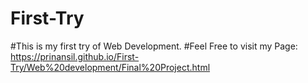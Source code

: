 # First-Try
#This is my first try of Web Development.
#Feel Free to visit my Page: https://prinansil.github.io/First-Try/Web%20development/Final%20Project.html
